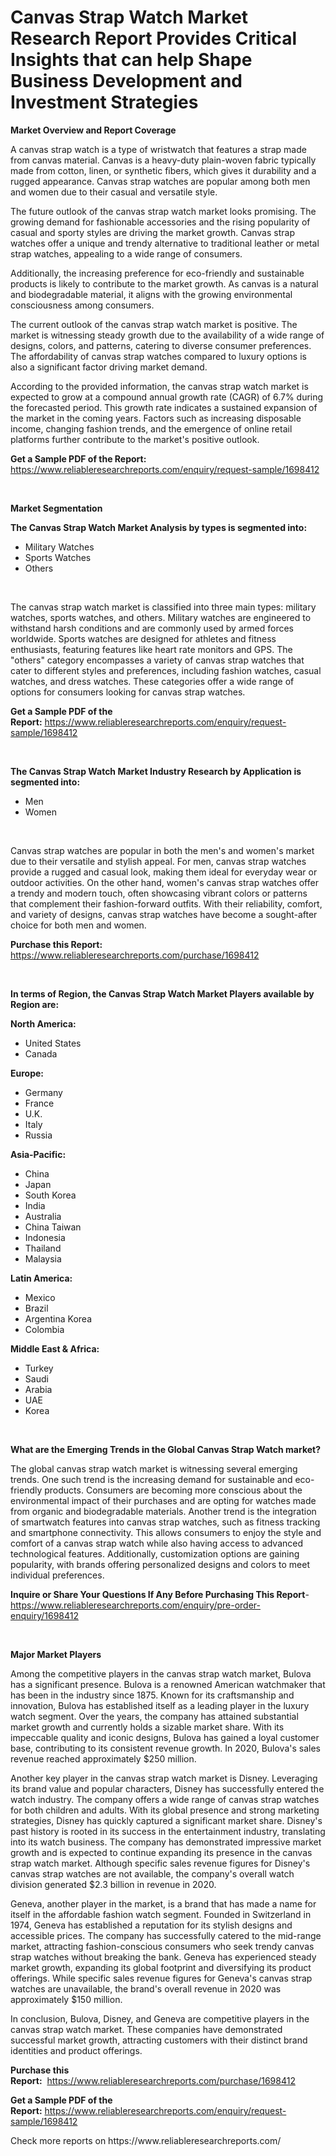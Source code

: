 <p><h1>Canvas Strap Watch Market Research Report Provides Critical Insights that can help Shape Business Development and Investment Strategies</h1></p><p><strong>Market Overview and Report Coverage</strong></p>
<p><p>A canvas strap watch is a type of wristwatch that features a strap made from canvas material. Canvas is a heavy-duty plain-woven fabric typically made from cotton, linen, or synthetic fibers, which gives it durability and a rugged appearance. Canvas strap watches are popular among both men and women due to their casual and versatile style.</p><p>The future outlook of the canvas strap watch market looks promising. The growing demand for fashionable accessories and the rising popularity of casual and sporty styles are driving the market growth. Canvas strap watches offer a unique and trendy alternative to traditional leather or metal strap watches, appealing to a wide range of consumers.</p><p>Additionally, the increasing preference for eco-friendly and sustainable products is likely to contribute to the market growth. As canvas is a natural and biodegradable material, it aligns with the growing environmental consciousness among consumers.</p><p>The current outlook of the canvas strap watch market is positive. The market is witnessing steady growth due to the availability of a wide range of designs, colors, and patterns, catering to diverse consumer preferences. The affordability of canvas strap watches compared to luxury options is also a significant factor driving market demand.</p><p>According to the provided information, the canvas strap watch market is expected to grow at a compound annual growth rate (CAGR) of 6.7% during the forecasted period. This growth rate indicates a sustained expansion of the market in the coming years. Factors such as increasing disposable income, changing fashion trends, and the emergence of online retail platforms further contribute to the market's positive outlook.</p></p>
<p><strong>Get a Sample PDF of the Report:</strong> <a href="https://www.reliableresearchreports.com/enquiry/request-sample/1698412">https://www.reliableresearchreports.com/enquiry/request-sample/1698412</a></p>
<p>&nbsp;</p>
<p><strong>Market Segmentation</strong></p>
<p><strong>The Canvas Strap Watch Market Analysis by types is segmented into:</strong></p>
<p><ul><li>Military Watches</li><li>Sports Watches</li><li>Others</li></ul></p>
<p>&nbsp;</p>
<p><p>The canvas strap watch market is classified into three main types: military watches, sports watches, and others. Military watches are engineered to withstand harsh conditions and are commonly used by armed forces worldwide. Sports watches are designed for athletes and fitness enthusiasts, featuring features like heart rate monitors and GPS. The "others" category encompasses a variety of canvas strap watches that cater to different styles and preferences, including fashion watches, casual watches, and dress watches. These categories offer a wide range of options for consumers looking for canvas strap watches.</p></p>
<p><strong>Get a Sample PDF of the Report:</strong>&nbsp;<a href="https://www.reliableresearchreports.com/enquiry/request-sample/1698412">https://www.reliableresearchreports.com/enquiry/request-sample/1698412</a></p>
<p>&nbsp;</p>
<p><strong>The Canvas Strap Watch Market Industry Research by Application is segmented into:</strong></p>
<p><ul><li>Men</li><li>Women</li></ul></p>
<p>&nbsp;</p>
<p><p>Canvas strap watches are popular in both the men's and women's market due to their versatile and stylish appeal. For men, canvas strap watches provide a rugged and casual look, making them ideal for everyday wear or outdoor activities. On the other hand, women's canvas strap watches offer a trendy and modern touch, often showcasing vibrant colors or patterns that complement their fashion-forward outfits. With their reliability, comfort, and variety of designs, canvas strap watches have become a sought-after choice for both men and women.</p></p>
<p><strong>Purchase this Report:</strong>&nbsp; <a href="https://www.reliableresearchreports.com/purchase/1698412">https://www.reliableresearchreports.com/purchase/1698412</a></p>
<p>&nbsp;</p>
<p><strong>In terms of Region, the Canvas Strap Watch Market Players available by Region are:</strong></p>
<p>
    <p> <strong> North America: </strong>
        <ul>
            <li>United States</li>
            <li>Canada</li>
        </ul>
        </p> 
    <p> <strong> Europe: </strong>
        <ul>
            <li>Germany</li>
            <li>France</li>
            <li>U.K.</li>
            <li>Italy</li>
            <li>Russia</li>
        </ul>
        </p> 
    <p> <strong> Asia-Pacific: </strong>
        <ul>
            <li>China</li>
            <li>Japan</li>
            <li>South Korea</li>
            <li>India</li>
            <li>Australia</li>
            <li>China Taiwan</li>
            <li>Indonesia</li>
            <li>Thailand</li>
            <li>Malaysia</li>
        </ul>
        </p> 
    <p> <strong> Latin America: </strong>
        <ul>
            <li>Mexico</li>
            <li>Brazil</li>
            <li>Argentina Korea</li>
            <li>Colombia</li>
        </ul>
        </p> 
    <p> <strong> Middle East & Africa: </strong>
        <ul>
            <li>Turkey</li>
            <li>Saudi</li>
            <li>Arabia</li>
            <li>UAE</li>
            <li>Korea</li>
        </ul>
    </p>
    </p>
<p>&nbsp;</p>
<p><strong>What are the Emerging Trends in the Global Canvas Strap Watch market?</strong></p>
<p><p>The global canvas strap watch market is witnessing several emerging trends. One such trend is the increasing demand for sustainable and eco-friendly products. Consumers are becoming more conscious about the environmental impact of their purchases and are opting for watches made from organic and biodegradable materials. Another trend is the integration of smartwatch features into canvas strap watches, such as fitness tracking and smartphone connectivity. This allows consumers to enjoy the style and comfort of a canvas strap watch while also having access to advanced technological features. Additionally, customization options are gaining popularity, with brands offering personalized designs and colors to meet individual preferences.</p></p>
<p><strong>Inquire or Share Your Questions If Any Before Purchasing This Report</strong>- <a href="https://www.reliableresearchreports.com/enquiry/pre-order-enquiry/1698412">https://www.reliableresearchreports.com/enquiry/pre-order-enquiry/1698412</a></p>
<p>&nbsp;</p>
<p><strong>Major Market Players</strong></p>
<p><p>Among the competitive players in the canvas strap watch market, Bulova has a significant presence. Bulova is a renowned American watchmaker that has been in the industry since 1875. Known for its craftsmanship and innovation, Bulova has established itself as a leading player in the luxury watch segment. Over the years, the company has attained substantial market growth and currently holds a sizable market share. With its impeccable quality and iconic designs, Bulova has gained a loyal customer base, contributing to its consistent revenue growth. In 2020, Bulova's sales revenue reached approximately $250 million.</p><p>Another key player in the canvas strap watch market is Disney. Leveraging its brand value and popular characters, Disney has successfully entered the watch industry. The company offers a wide range of canvas strap watches for both children and adults. With its global presence and strong marketing strategies, Disney has quickly captured a significant market share. Disney's past history is rooted in its success in the entertainment industry, translating into its watch business. The company has demonstrated impressive market growth and is expected to continue expanding its presence in the canvas strap watch market. Although specific sales revenue figures for Disney's canvas strap watches are not available, the company's overall watch division generated $2.3 billion in revenue in 2020.</p><p>Geneva, another player in the market, is a brand that has made a name for itself in the affordable fashion watch segment. Founded in Switzerland in 1974, Geneva has established a reputation for its stylish designs and accessible prices. The company has successfully catered to the mid-range market, attracting fashion-conscious consumers who seek trendy canvas strap watches without breaking the bank. Geneva has experienced steady market growth, expanding its global footprint and diversifying its product offerings. While specific sales revenue figures for Geneva's canvas strap watches are unavailable, the brand's overall revenue in 2020 was approximately $150 million.</p><p>In conclusion, Bulova, Disney, and Geneva are competitive players in the canvas strap watch market. These companies have demonstrated successful market growth, attracting customers with their distinct brand identities and product offerings.</p></p>
<p><strong>Purchase this Report:</strong>&nbsp;&nbsp;<a href="https://www.reliableresearchreports.com/purchase/1698412">https://www.reliableresearchreports.com/purchase/1698412</a></p>
<p></p>
<p><strong>Get a Sample PDF of the Report:</strong>&nbsp;<a href="https://www.reliableresearchreports.com/enquiry/request-sample/1698412">https://www.reliableresearchreports.com/enquiry/request-sample/1698412</a></p>
<p>Check more reports on https://www.reliableresearchreports.com/</p>